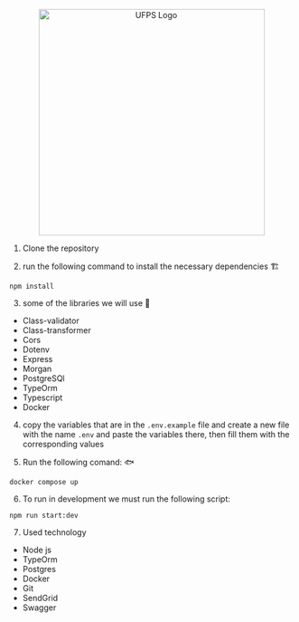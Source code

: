 <div>
    <p align="center">
        <img src="https://res.cloudinary.com/practicaldev/image/fetch/s--egmJbu5X--/c_imagga_scale,f_auto,fl_progressive,h_420,q_auto,w_1000/https://dev-to-uploads.s3.amazonaws.com/uploads/articles/trp0zksm3rffm69rp35z.png" width="400" alt="UFPS Logo" />
    </p>
</div>


1. Clone the repository

2. run the following command to install the necessary dependencies 🏗️

```npm install```

3. some of the libraries we will use 🧰

* Class-validator
* Class-transformer
* Cors
* Dotenv
* Express
* Morgan
* PostgreSQl
* TypeOrm
* Typescript 
* Docker

4. copy the variables that are in the ```.env.example``` file and create a new file with the name ```.env``` and paste the variables there, then fill them with the corresponding values

5. Run the following comand: 🐟

```docker compose up```

6. To run in development we must run the following script: 

```npm run start:dev```

7. Used technology

* Node js
* TypeOrm
* Postgres
* Docker
* Git 
* SendGrid
* Swagger